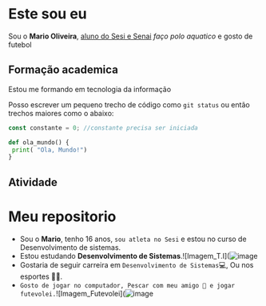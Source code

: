 # Este sou eu 

Sou o **Mario Oliveira**, <ins>aluno do Sesi e Senai</ins> *faço polo aquatico* e gosto de futebol

## Formação academica 

Estou me formando em tecnologia da informação

Posso escrever um pequeno trecho de código como `git status` ou então trechos maiores como o abaixo:

```javascript
const constante = 0; //constante precisa ser iniciada
```

```python
def ola_mundo() {
 print( "Ola, Mundo!")
}
```

## Atividade 

# Meu repositorio

 - Sou o **Mario**,  tenho 16 anos, `sou atleta no Sesi` e estou no curso de Desenvolvimento de sistemas.
 - Estou estudando **Desenvolvimento de Sistemas**.![Imagem_T.I](![image](https://github.com/user-attachments/assets/56545611-48c7-48e1-8c91-0c41ecb1daac)
 - Gostaria de seguir carreira em `Desenvolvimento de Sistemas`💻, Ou nos esportes 🤽‍♂️.
 - ```Gosto de jogar no computador, Pescar com meu amigo 🎣 e jogar futevolei.```![Imagem_Futevolei](![image](https://github.com/user-attachments/assets/776209f4-0010-406d-b444-458f8be720ca)






